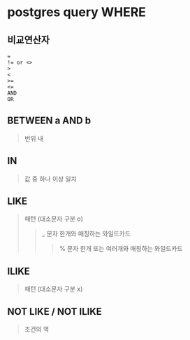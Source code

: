 # postgres query WHERE

## 비교연산자

```
=
!= or <>
>
<
>=
<=
AND
OR
```

## BETWEEN a AND b

> 번위 내

## IN

> 값 중 하나 이상 일치

## LIKE

> 패턴 (대소문자 구분 o)
>
> > \_ 문자 한개와 매칭하는 와일드카드
> >
> > > % 문자 한개 또는 여러개와 매칭하는 와일드카드

## ILIKE

> 패턴 (대소문자 구분 x)

## NOT LIKE / NOT ILIKE

> 조건의 역
